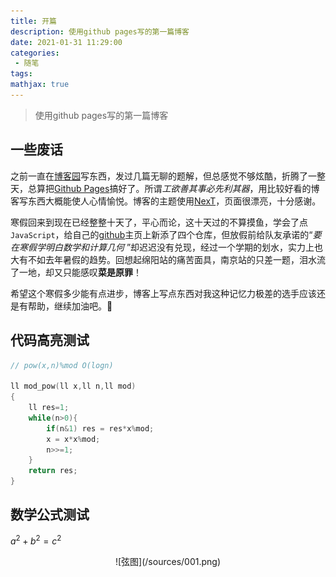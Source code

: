 ```yaml
---
title: 开篇
description: 使用github pages写的第一篇博客
date: 2021-01-31 11:29:00
categories:
 - 随笔
tags:
mathjax: true
---
```

> 使用github pages写的第一篇博客

<!--more-->

## 一些废话
之前一直在[博客园](https://www.cnblogs.com/DinoMax/)写东西，发过几篇无聊的题解，但总感觉不够炫酷，折腾了一整天，总算把[Github Pages](https://pages.github.com/)搞好了。所谓*工欲善其事必先利其器*，用比较好看的博客写东西大概能使人心情愉悦。博客的主题使用[NexT](http://theme-next.simpleyyt.com/)，页面很漂亮，十分感谢。

寒假回来到现在已经整整十天了，平心而论，这十天过的不算摸鱼，学会了点`JavaScript`，给自己的[github](https://github.com/DinoMax00)主页上新添了四个仓库，但放假前给队友承诺的“*要在寒假学明白数学和计算几何*  ”却迟迟没有兑现，经过一个学期的划水，实力上也大有不如去年暑假的趋势。回想起绵阳站的痛苦面具，南京站的只差一题，泪水流了一地，却又只能感叹**菜是原罪**！

希望这个寒假多少能有点进步，博客上写点东西对我这种记忆力极差的选手应该还是有帮助，继续加油吧。🚩

## 代码高亮测试

```c++
// pow(x,n)%mod O(logn)

ll mod_pow(ll x,ll n,ll mod)
{
    ll res=1;
    while(n>0){
        if(n&1) res = res*x%mod;
        x = x*x%mod;
        n>>=1;
    }
    return res;
}
```

## 数学公式测试
$a^2+b^2=c^2$

<div align=center> ![弦图](/sources/001.png)

